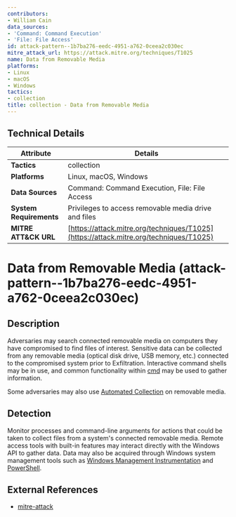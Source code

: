 ```yaml
---
contributors:
- William Cain
data_sources:
- 'Command: Command Execution'
- 'File: File Access'
id: attack-pattern--1b7ba276-eedc-4951-a762-0ceea2c030ec
mitre_attack_url: https://attack.mitre.org/techniques/T1025
name: Data from Removable Media
platforms:
- Linux
- macOS
- Windows
tactics:
- collection
title: collection - Data from Removable Media
---
```


## Technical Details

| Attribute | Details |
|-----------|----------|
| **Tactics** | collection |
| **Platforms** | Linux, macOS, Windows |
| **Data Sources** | Command: Command Execution, File: File Access |
| **System Requirements** | Privileges to access removable media drive and files |
| **MITRE ATT&CK URL** | [https://attack.mitre.org/techniques/T1025](https://attack.mitre.org/techniques/T1025) |

# Data from Removable Media (attack-pattern--1b7ba276-eedc-4951-a762-0ceea2c030ec)

## Description
Adversaries may search connected removable media on computers they have compromised to find files of interest. Sensitive data can be collected from any removable media (optical disk drive, USB memory, etc.) connected to the compromised system prior to Exfiltration. Interactive command shells may be in use, and common functionality within [cmd](https://attack.mitre.org/software/S0106) may be used to gather information. 

Some adversaries may also use [Automated Collection](https://attack.mitre.org/techniques/T1119) on removable media.

## Detection
Monitor processes and command-line arguments for actions that could be taken to collect files from a system's connected removable media. Remote access tools with built-in features may interact directly with the Windows API to gather data. Data may also be acquired through Windows system management tools such as [Windows Management Instrumentation](https://attack.mitre.org/techniques/T1047) and [PowerShell](https://attack.mitre.org/techniques/T1059/001).

## External References
- [mitre-attack](https://attack.mitre.org/techniques/T1025)
